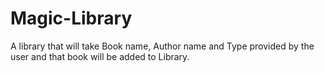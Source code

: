 # Magic-Library
A library that will take Book name, Author name and Type provided by the user and that book will be added to Library.
